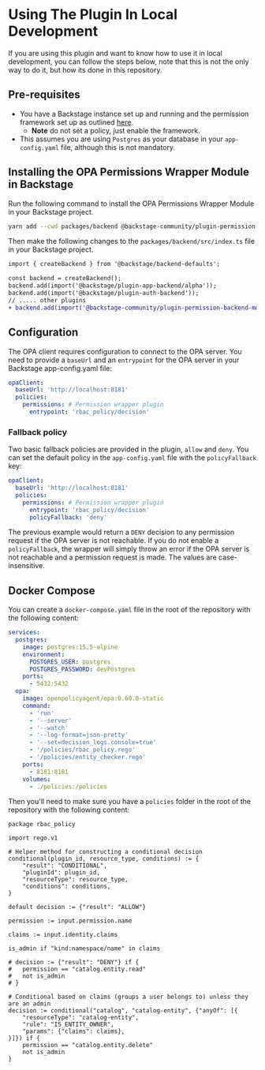 # Using The Plugin In Local Development

If you are using this plugin and want to know how to use it in local development, you can follow the steps below, note that this is not the only way to do it, but how its done in this repository.

## Pre-requisites

- You have a Backstage instance set up and running and the permission framework set up as outlined [here](https://backstage.io/docs/permissions/getting-started/).
  - **Note** do not set a policy, just enable the framework.
- This assumes you are using `Postgres` as your database in your `app-config.yaml` file, although this is not mandatory.

## Installing the OPA Permissions Wrapper Module in Backstage

Run the following command to install the OPA Permissions Wrapper Module in your Backstage project.

```bash
yarn add --cwd packages/backend @backstage-community/plugin-permission-backend-module-opa-wrapper
```

Then make the following changes to the `packages/backend/src/index.ts` file in your Backstage project.

```diff
import { createBackend } from '@backstage/backend-defaults';

const backend = createBackend();
backend.add(import('@backstage/plugin-app-backend/alpha'));
backend.add(import('@backstage/plugin-auth-backend'));
// ..... other plugins
+ backend.add(import('@backstage-community/plugin-permission-backend-module-opa-wrapper'));
```

## Configuration

The OPA client requires configuration to connect to the OPA server. You need to provide a `baseUrl` and an `entrypoint` for the OPA server in your Backstage app-config.yaml file:

```yaml
opaClient:
  baseUrl: 'http://localhost:8181'
  policies:
    permissions: # Permission wrapper plugin
      entrypoint: 'rbac_policy/decision'
```

### Fallback policy

Two basic fallback policies are provided in the plugin, `allow` and `deny`. You can set the default policy in the `app-config.yaml` file with the `policyFallback` key:

```yaml
opaClient:
  baseUrl: 'http://localhost:8181'
  policies:
    permissions: # Permission wrapper plugin
      entrypoint: 'rbac_policy/decision'
      policyFallback: 'deny'
```

The previous example would return a `DENY` decision to any permission request if the OPA server is not reachable.
If you do not enable a `policyFallback`, the wrapper will simply throw an error if the OPA server is not reachable and a permission request is made. The values are case-insensitive.

## Docker Compose

You can create a `docker-compose.yaml` file in the root of the repository with the following content:

```yaml
services:
  postgres:
    image: postgres:15.5-alpine
    environment:
      POSTGRES_USER: postgres
      POSTGRES_PASSWORD: devPostgres
    ports:
      - 5432:5432
  opa:
    image: openpolicyagent/opa:0.60.0-static
    command:
      - 'run'
      - '--server'
      - '--watch'
      - '--log-format=json-pretty'
      - '--set=decision_logs.console=true'
      - '/policies/rbac_policy.rego'
      - '/policies/entity_checker.rego'
    ports:
      - 8181:8181
    volumes:
      - ./policies:/policies
```

Then you'll need to make sure you have a `policies` folder in the root of the repository with the following content:

```rego
package rbac_policy

import rego.v1

# Helper method for constructing a conditional decision
conditional(plugin_id, resource_type, conditions) := {
	"result": "CONDITIONAL",
	"pluginId": plugin_id,
	"resourceType": resource_type,
	"conditions": conditions,
}

default decision := {"result": "ALLOW"}

permission := input.permission.name

claims := input.identity.claims

is_admin if "kind:namespace/name" in claims

# decision := {"result": "DENY"} if {
# 	permission == "catalog.entity.read"
# 	not is_admin
# }

# Conditional based on claims (groups a user belongs to) unless they are an admin
decision := conditional("catalog", "catalog-entity", {"anyOf": [{
	"resourceType": "catalog-entity",
	"rule": "IS_ENTITY_OWNER",
	"params": {"claims": claims},
}]}) if {
	permission == "catalog.entity.delete"
	not is_admin
}
```
